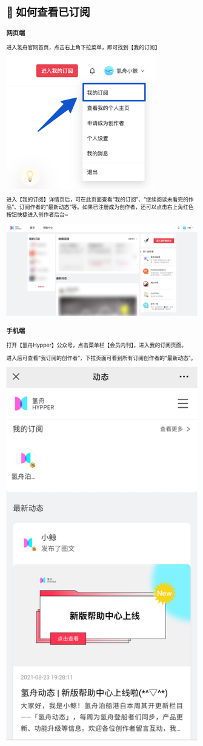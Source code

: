 # 📖 如何查看已订阅

### 网页端

进入氢舟官网首页，点击右上角下拉菜单，即可找到【我的订阅】

![](../.gitbook/assets/8查看订阅01.png)

进入【我的订阅】详情页后，可在此页面查看“我的订阅”、“继续阅读未看完的作品”、订阅作者的“最新动态”等。如果已注册成为创作者，还可以点击右上角红色按钮快捷进入创作者后台\~

![](../.gitbook/assets/8查看订阅02.png)

### 手机端

打开【氢舟Hypper】公众号，点击菜单栏【会员内刊】，进入我的订阅页面。

进入后可查看“我订阅的创作者”，下拉页面可看到所有订阅创作者的“最新动态”。

![](../.gitbook/assets/8查看订阅手机端03.png)
